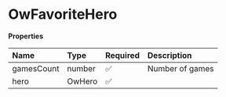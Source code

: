# OwFavoriteHero

**Properties**

| Name       | Type   | Required | Description     |
| :--------- | :----- | :------- | :-------------- |
| gamesCount | number | ✅       | Number of games |
| hero       | OwHero | ✅       |                 |
